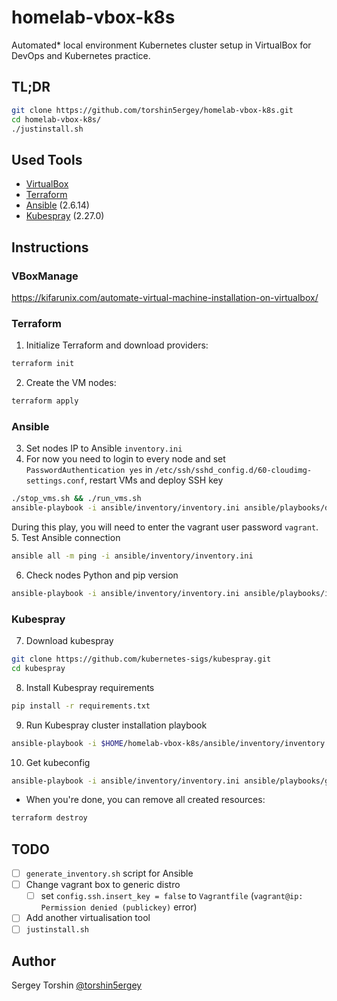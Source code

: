 # homelab-vbox-k8s

Automated* local environment Kubernetes cluster setup in VirtualBox for DevOps and Kubernetes practice.

## TL;DR

```bash
git clone https://github.com/torshin5ergey/homelab-vbox-k8s.git
cd homelab-vbox-k8s/
./justinstall.sh
```

## Used Tools

- [VirtualBox](https://www.virtualbox.org/wiki/Downloads)
- [Terraform](https://www.terraform.io/downloads.html)
- [Ansible]() (2.6.14)
- [Kubespray](https://github.com/kubernetes-sigs/kubespray) (2.27.0)

## Instructions

### VBoxManage

https://kifarunix.com/automate-virtual-machine-installation-on-virtualbox/

### Terraform

1. Initialize Terraform and download providers:
```bash
terraform init
```
2. Create the VM nodes:
```bash
terraform apply
```

### Ansible

3. Set nodes IP to Ansible `inventory.ini`
4. For now you need to login to every node and set `PasswordAuthentication yes` in `/etc/ssh/sshd_config.d/60-cloudimg-settings.conf`, restart VMs and deploy SSH key
```bash
./stop_vms.sh && ./run_vms.sh
ansible-playbook -i ansible/inventory/inventory.ini ansible/playbooks/deploy-ssh-keys.yaml
```
During this play, you will need to enter the vagrant user password `vagrant`.
5. Test Ansible connection
```bash
ansible all -m ping -i ansible/inventory/inventory.ini
```
6. Check nodes Python and pip version
```bash
ansible-playbook -i ansible/inventory/inventory.ini ansible/playbooks/install_python_pip.yaml
```

### Kubespray

7. Download kubespray
```bash
git clone https://github.com/kubernetes-sigs/kubespray.git
cd kubespray
```
8. Install Kubespray requirements
```bash
pip install -r requirements.txt
```
9. Run Kubespray cluster installation playbook
```bash
ansible-playbook -i $HOME/homelab-vbox-k8s/ansible/inventory/inventory.ini cluster.yml -b -v @ansible/vars/kubespray/k8s-cluster.yml
```
10. Get kubeconfig
```bash
ansible-playbook -i ansible/inventory/inventory.ini ansible/playbooks/get_kubeconfig.yaml
```
- When you're done, you can remove all created resources:
```bash
terraform destroy
```

## TODO

- [ ] `generate_inventory.sh` script for Ansible
- [ ] Change vagrant box to generic distro
  - [ ] set `config.ssh.insert_key = false` to `Vagrantfile` (`vagrant@ip: Permission denied (publickey)` error)
- [ ] Add another virtualisation tool
- [ ] `justinstall.sh`

## Author
Sergey Torshin [@torshin5ergey](https://github.com/torshin5ergey)
